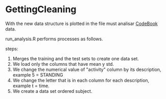 # GettingCleaning  
  
With the new data structure is plotted in the file must analisar [CodeBook](https://github.com/magzupao/GettingCleaning/blob/master/CodeBook.md)
 data.  
  
run_analysis.R performs processes as follows.  
  
steps:  
1. Merges the training and the test sets to create one data set.  
2. We load only the columns that have mean y std.  
3. We change the numerical value of "activity" column by its description, example 5 = STANDING  
4. We change the letter that is in each column for each description, example t = time.  
5. We create a data set ordered subject.  

